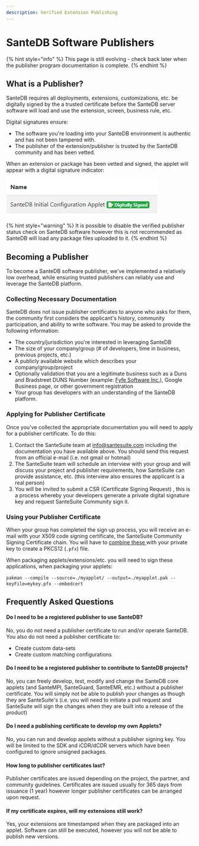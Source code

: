 ```yaml
---
description: Verified Extension Publishing
---
```


# SanteDB Software Publishers

{% hint style="info" %}
This page is still evolving - check back later when the publisher program documentation is complete.
{% endhint %}

## What is a Publisher?

SanteDB requires all deployments, extensions, customizations, etc. be digitally signed by the a trusted certificate before the SanteDB server software will load and use the extension, screen, business rule, etc. 

Digital signatures ensure:

* The software you're loading into your SanteDB environment is authentic and has not been tampered with.
* The publisher of the extension/publisher is trusted by the SanteDB community and has been vetted.

When an extension or package has been vetted and signed, the applet will appear with a digital signature indicator:

![](../../.gitbook/assets/image%20%28405%29.png)

{% hint style="warning" %}
It is possible to disable the verified publisher status check on SanteDB software however this is not recommended as SanteDB will load any package files uploaded to it. 
{% endhint %}

## Becoming a Publisher

To become a SanteDB software publisher, we've implemented a relatively low overhead, while ensuring trusted publishers can reliably use and leverage the SanteDB platform.

### Collecting Necessary Documentation

SanteDB does not issue publisher certificates to anyone who asks for them, the community first considers the applicant's history, community participation, and ability to write software. You may be asked to provide the following information:

* The country/jurisdiction you're interested in leveraging SanteDB 
* The size of your company/group \(\# of developers, time in business, previous projects, etc.\)
* A publicly available website which describes your company/group/project
* Optionally validation that you are a legitimate business such as a Duns and Bradstreet DUNS Number \(example: [Fyfe Software Inc.](https://www.dnb.com/business-directory/company-profiles.fyfe_software_inc.3144e262d98ff713e0449fe7584d20fe.html)\), Google Business page, or other government registration 
* Your group has developers with an understanding of the SanteDB platform.

### Applying for Publisher Certificate

Once you've collected the appropriate documentation you will need to apply for a publisher certificate. To do this:

1. Contact the SanteSuite team at [info@santesuite.com](mailto:info@santesuite.com) including the documentation you have available above. You should send this request from an official e-mail \(i.e. not gmail or hotmail\) 
2. The SanteSuite team will schedule an interview with your group and will discuss your project and publisher requirements, how SanteSuite can provide assistance, etc. \(this interview also ensures the applicant is a real person\)
3. You will be invited to submit a CSR \(Certificate Signing Request\) , this is a process whereby your developers generate a private digital signature key and request SanteSuite Community sign it.

### Using your Publisher Certificate

When your group has completed the sign up process, you will receive an e-mail with your X509 code signing certificate, the SanteSuite Community Signing Certificate chain. You will have to [combine these ](https://www.ssl.com/how-to/create-a-pfx-p12-certificate-file-using-openssl/)with your private key to create a PKCS12 \(`.pfx`\) file. 

When packaging applets/extensions/etc. you will need to sign these applications, when packaging your applets:

```text
pakman --compile --source=./myapplet/ --output=./myapplet.pak --keyFile=mykey.pfx --embedcert
```

## Frequently Asked Questions

#### Do I need to be a registered publisher to use SanteDB?

No, you do not need a publisher certificate to run and/or operate SanteDB. You also do not need a publisher certificate to:

* Create custom data-sets
* Create custom matching configurations

#### Do I need to be a registered publisher to contribute to SanteDB projects?

No, you can freely develop, test, modify and change the SanteDB core applets \(and SanteMPI, SanteGuard, SanteEMR, etc.\) without a publisher certificate. You will simply not be able to publish your changes as though they are SanteSuite's \(i.e. you will need to initiate a pull request and SanteSuite will sign the changes when they are built into a release of the product\)

#### Do I need a publishing certificate to develop my own Applets?

No, you can run and develop applets without a publisher signing key. You will be limited to the SDK and iCDR/dCDR servers which have been configured to ignore unsigned packages.

#### How long to publisher certificates last?

Publisher certificates are issued depending on the project, the partner, and community guidelines. Certificates are issued usually for 365 days from issuance \(1 year\) however longer publisher certificates can be arranged upon request.

#### If my certificate expires, will my extensions still work?

Yes, your extensions are timestamped when they are packaged into an applet. Software can still be executed, however you will not be able to publish new versions.



